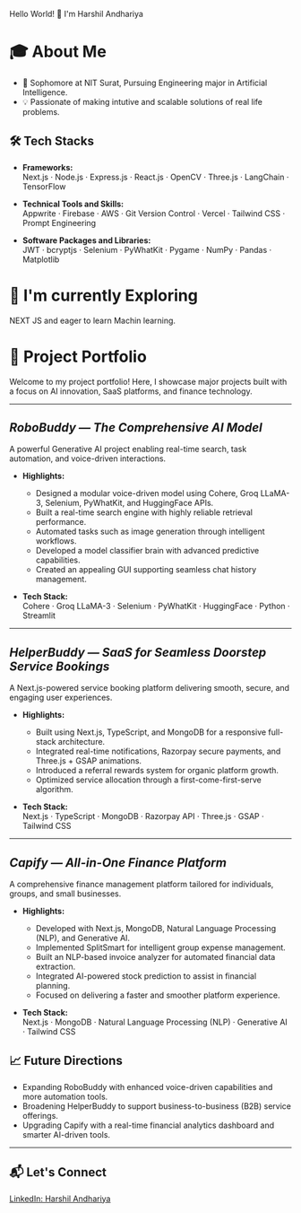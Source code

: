 
<!--
**harshil-2507/harshil-2507** is a ✨ _special_ ✨ repository because its `README.md` (this file) appears on your GitHub profile.

Here are some ideas to get you started:

- 🔭 I’m currently working on ...
- 🌱 I’m currently learning ...
- 👯 I’m looking to collaborate on ...
- 🤔 I’m looking for help with ...
- 💬 Ask me about ...
- 📫 How to reach me: ...
- 😄 Pronouns: ...
- ⚡ Fun fact: ...
-->
Hello World! 👋 I'm Harshil Andhariya
# 🎓 About Me
- 🏫 Sophomore at NIT Surat, Pursuing Engineering major in Artificial Intelligence.
- 💡 Passionate of making intutive and scalable solutions of real life problems.

## 🛠 Tech Stacks

- **Frameworks:**  
  Next.js · Node.js · Express.js · React.js · OpenCV · Three.js · LangChain · TensorFlow

- **Technical Tools and Skills:**  
  Appwrite · Firebase · AWS · Git Version Control · Vercel · Tailwind CSS · Prompt Engineering

- **Software Packages and Libraries:**  
  JWT · bcryptjs · Selenium · PyWhatKit · Pygame · NumPy · Pandas · Matplotlib


# 🌱 I'm currently Exploring
NEXT JS and eager to learn Machin learning.

# 🚀 Project Portfolio

Welcome to my project portfolio! Here, I showcase major projects built with a focus on AI innovation, SaaS platforms, and finance technology.

---

## **_RoboBuddy — The Comprehensive AI Model_**

A powerful Generative AI project enabling real-time search, task automation, and voice-driven interactions.

- **Highlights:**
  - Designed a modular voice-driven model using Cohere, Groq LLaMA-3, Selenium, PyWhatKit, and HuggingFace APIs.
  - Built a real-time search engine with highly reliable retrieval performance.
  - Automated tasks such as image generation through intelligent workflows.
  - Developed a model classifier brain with advanced predictive capabilities.
  - Created an appealing GUI supporting seamless chat history management.

- **Tech Stack:**  
  Cohere · Groq LLaMA-3 · Selenium · PyWhatKit · HuggingFace · Python · Streamlit

---

## **_HelperBuddy — SaaS for Seamless Doorstep Service Bookings_**

A Next.js-powered service booking platform delivering smooth, secure, and engaging user experiences.

- **Highlights:**
  - Built using Next.js, TypeScript, and MongoDB for a responsive full-stack architecture.
  - Integrated real-time notifications, Razorpay secure payments, and Three.js + GSAP animations.
  - Introduced a referral rewards system for organic platform growth.
  - Optimized service allocation through a first-come-first-serve algorithm.

- **Tech Stack:**  
  Next.js · TypeScript · MongoDB · Razorpay API · Three.js · GSAP · Tailwind CSS

---

## **_Capify — All-in-One Finance Platform_**

A comprehensive finance management platform tailored for individuals, groups, and small businesses.

- **Highlights:**
  - Developed with Next.js, MongoDB, Natural Language Processing (NLP), and Generative AI.
  - Implemented SplitSmart for intelligent group expense management.
  - Built an NLP-based invoice analyzer for automated financial data extraction.
  - Integrated AI-powered stock prediction to assist in financial planning.
  - Focused on delivering a faster and smoother platform experience.

- **Tech Stack:**  
  Next.js · MongoDB · Natural Language Processing (NLP) · Generative AI · Tailwind CSS


## 📈 Future Directions

- Expanding RoboBuddy with enhanced voice-driven capabilities and more automation tools.
- Broadening HelperBuddy to support business-to-business (B2B) service offerings.
- Upgrading Capify with a real-time financial analytics dashboard and smarter AI-driven tools.

---

## 📬 Let's Connect

[LinkedIn: Harshil Andhariya](https://www.linkedin.com/in/harshilpf2507/)

<!--# Connect with me 🤝-->
  
